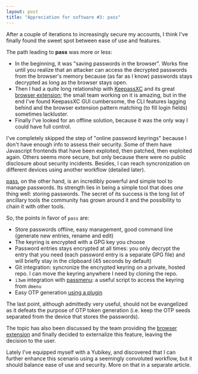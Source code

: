 ```yaml
---
layout: post
title: "Appreciation for software #3: pass"
---
```


After a couple of iterations to increasingly secure my accounts, I think I've finally found the sweet spot between ease of use and features.

The path leading to **pass** was more or less:

- In the beginning, it was "saving passwords in the browser". Works fine until you realize that an attacker can access the decrypted passwords from the browser's memory because (as far as I know) passwords stays decrypted as long as the browser stays open.
- Then I had a quite long relationship with [KeepassXC](https://keepassxc.org) and its great [browser extension](https://github.com/keepassxreboot/keepassxc-browser); the small team working on it is amazing, but in the end I've found KeepassXC GUI cumbersome, the CLI features lagging behind and the browser extension pattern matching (to fill login fields) sometimes lackluster.
- Finally I've looked for an offline solution, because it was the only way I could have full control.

I've completely skipped the step of "online password keyrings" because I don't have enough info to assess their security. Some of them have Javascript frontends that have been exploited, then patched, then exploited again. Others seems more secure, but only because there were no public disclosure about security incidents. Besides, I can reach syncronization on different devices using another workflow (detailed later).

[pass](https://www.passwordstore.org), on the other hand, is an incredibly powerful and simple tool to manage passwords. Its strength lies in being a simple tool that does *one* thing well: storing passwords. The secret of its success is the long list of ancillary tools the community has grown around it and the possibility to chain it with other tools.

So, the points in favor of `pass` are:

- Store passwords offline, easy management, good command line (generate new entries, rename and edit)
- The keyring is encrypted with a GPG key you choose
- Password entries stays encrypted at all times: you only decrypt the entry that you need (each password entry is a separate GPG file) and will briefly stay in the clipboard (45 seconds by default)
- Git integration: syncronize the encrypted keyring on a private, hosted repo. I can move the keyring anywhere I need by cloning the repo.
- `i3wm` integration with [passmenu](https://git.zx2c4.com/password-store/tree/contrib/dmenu): a useful script to access the keyring from `dmenu`
- Easy OTP generation [using a plugin](https://github.com/tadfisher/pass-otp)

The last point, although admittedly very useful, should not be evangelized as it defeats the purpose of OTP token generation (i.e. keep the OTP seeds separated from the device that stores the passwords).

The topic has also been discussed by the team providing the [browser extension](https://github.com/browserpass/browserpass-extension/issues/76) and finally decided to externalize this feature, leaving the decision to the user.

Lately I've equipped myself with a Yubikey, and discovered that I can further enhance this scenario using a seemingly convoluted workflow, but it should balance ease of use and security. More on that in a separate article.

